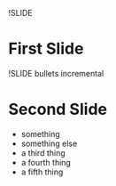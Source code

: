 !SLIDE

# First Slide #

!SLIDE bullets incremental

# Second Slide #

* something
* something else
* a third thing
* a fourth thing
* a fifth thing
